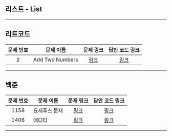 ## 리스트 - List
----------
리트코드
----------
| 문제 번호 | 문제 이름 | 문제 링크 | 답안 코드 링크 |
|:-----:|-------|:---:|:---:|
|   2   | Add Two Numbers | [링크](https://leetcode.com/problems/add-two-numbers/) | [링크](https://github.com/nicky-day/CodingTest/blob/main/src/main/java/org/example/list/leetcode/001-Add_Two_Numbers.kt) |
----------
백준
----------
| 문제 번호 | 문제 이름 | 문제 링크 | 답안 코드 링크 |
|:---:|---|:---:|:---:|
| 1158 | 요세푸스 문제 | [링크](https://www.acmicpc.net/problem/1158) | [링크](https://github.com/nicky-day/CodingTest/blob/main/src/main/java/org/example/list/boj/003-%EC%9A%94%EC%84%B8%ED%91%B8%EC%8A%A4_%EB%AC%B8%EC%A0%9C.java) |
| 1406 | 에디터 | [링크](https://www.acmicpc.net/problem/1406) | [링크](https://github.com/nicky-day/CodingTest/blob/main/src/main/java/org/example/list/boj/004-%EC%97%90%EB%94%94%ED%84%B0.java) |
----------
